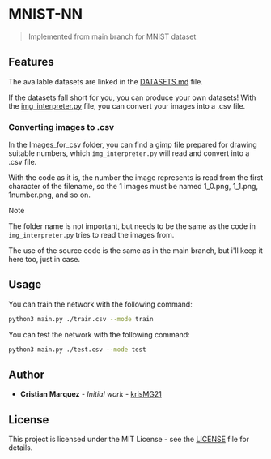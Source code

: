 # MNIST-NN

> Implemented from main branch for MNIST dataset

## Features

The available datasets are linked in the [DATASETS.md](DATASETS.md) file.

If the datasets fall short for you, you can produce your own datasets!
With the [img_interpreter.py](img_interpreter.py) file, you can convert your
images into a .csv file.

### Converting images to .csv

In the Images_for_csv folder, you can find a gimp file prepared for drawing
suitable numbers, which ```img_interpreter.py``` will read and convert into
a .csv file.

With the code as it is, the number the image represents is read from the
first character of the filename, so the 1 images must be named 1_0.png,
1_1.png, 1number.png, and so on.

> [!NOTE]
> The folder name is not important, but needs to be the same as the code
> in ```img_interpreter.py``` tries to read the images from.

The use of the source code is the same as in the main branch, but i'll
keep it here too, just in case.

## Usage

You can train the network with the following command:

```bash
python3 main.py ./train.csv --mode train
```

You can test the network with the following command:

```bash
python3 main.py ./test.csv --mode test
```

## Author

- **Cristian Marquez** - *Initial work* - [krisMG21](https://github.com/krisMG21)

## License

This project is licensed under the MIT License - see the [LICENSE](LICENSE)
file for details.
